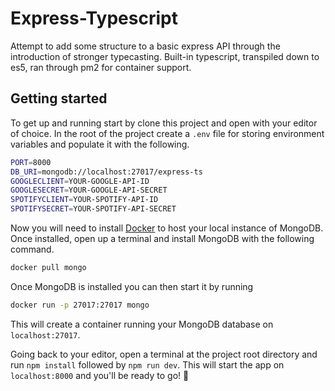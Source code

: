 # Express-Typescript

Attempt to add some structure to a basic express API through the introduction of stronger typecasting. Built-in typescript, transpiled down to es5, ran through pm2 for container support.

## Getting started

To get up and running start by clone this project and open with your editor of choice. In the root of the project create a `.env` file for storing environment variables and populate it with the following.

```bash
PORT=8000
DB_URI=mongodb://localhost:27017/express-ts
GOOGLECLIENT=YOUR-GOOGLE-API-ID
GOOGLESECRET=YOUR-GOOGLE-API-SECRET
SPOTIFYCLIENT=YOUR-SPOTIFY-API-ID
SPOTIFYSECRET=YOUR-SPOTIFY-API-SECRET
```

Now you will need to install [Docker](https://docs.docker.com/install/) to host your local instance of MongoDB. Once installed, open up a terminal and install MongoDB with the following command.

```bash
docker pull mongo
```

Once MongoDB is installed you can then start it by running

```bash
docker run -p 27017:27017 mongo
```

This will create a container running your MongoDB database on `localhost:27017`.

Going back to your editor, open a terminal at the project root directory and run `npm install` followed by `npm run dev`. This will start the app on `localhost:8000` and you'll be ready to go! 🚀

